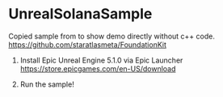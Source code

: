 # UnrealSolanaSample

Copied sample from to show demo directly without c++ code. https://github.com/staratlasmeta/FoundationKit

1. Install Epic Unreal Engine 5.1.0 via Epic Launcher 
https://store.epicgames.com/en-US/download 

2. Run the sample!
